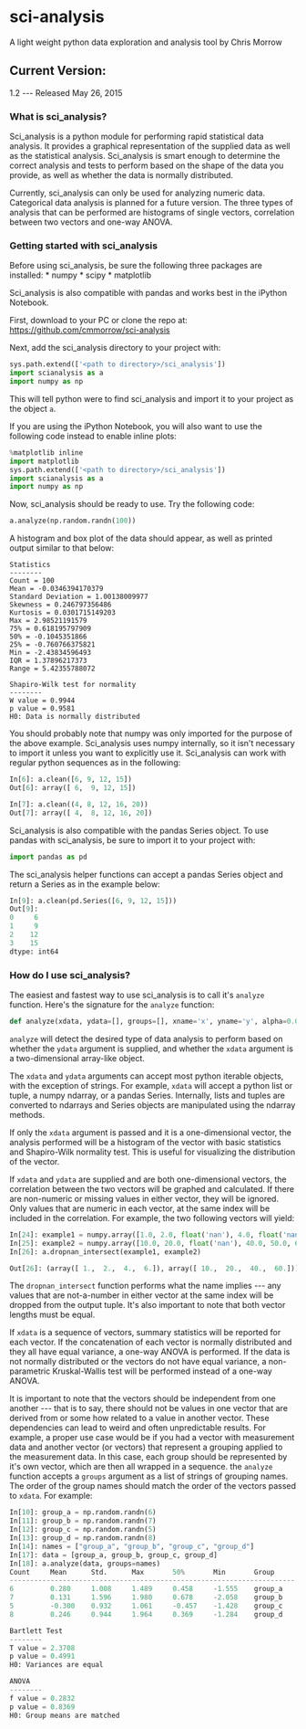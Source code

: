 # sci-analysis
A light weight python data exploration and analysis tool by Chris Morrow

## Current Version:
1.2 --- Released May 26, 2015

### What is sci_analysis?
Sci_analysis is a python module for performing rapid statistical data analysis. It provides a graphical representation of the supplied data as well as the statistical analysis. Sci_analysis is smart enough to determine the correct analysis and tests to perform based on the shape of the data you provide, as well as whether the data is normally distributed.

Currently, sci_analysis can only be used for analyzing numeric data. Categorical data analysis is planned for a future version. The three types of analysis that can be performed are histograms of single vectors, correlation between two vectors and one-way ANOVA.

### Getting started with sci_analysis
Before using sci_analysis, be sure the following three packages are installed:
	* numpy
	* scipy
	* matplotlib
	
Sci_analysis is also compatible with pandas and works best in the iPython Notebook.

First, download to your PC or clone the repo at: 
https://github.com/cmmorrow/sci-analysis

Next, add the sci_analysis directory to your project with:

```python
sys.path.extend(['<path to directory>/sci_analysis'])
import scianalysis as a
import numpy as np
```

This will tell python were to find sci_analysis and import it to your project as the object `a`. 

If you are using the iPython Notebook, you will also want to use the following code instead to enable inline plots:

```python
%matplotlib inline
import matplotlib
sys.path.extend(['<path to directory>/sci_analysis'])
import scianalysis as a
import numpy as np
```

Now, sci_analysis should be ready to use. Try the following code:

```python
a.analyze(np.random.randn(100))
```

A histogram and box plot of the data should appear, as well as printed output similar to that below:

```
Statistics
--------
Count = 100
Mean = -0.0346394170379
Standard Deviation = 1.00138009977
Skewness = 0.246797356486
Kurtosis = 0.0301715149203
Max = 2.98521191579
75% = 0.618195797909
50% = -0.1045351866
25% = -0.760766375821
Min = -2.43834596493
IQR = 1.37896217373
Range = 5.42355788072

Shapiro-Wilk test for normality
--------
W value = 0.9944
p value = 0.9581
H0: Data is normally distributed
```

You should probably note that numpy was only imported for the purpose of the above example. Sci_analysis uses numpy internally, so it isn't necessary to import it unless you want to explicitly use it. Sci_analysis can work with regular python sequences as in the following:

```python
In[6]: a.clean([6, 9, 12, 15])
Out[6]: array([ 6,  9, 12, 15])

In[7]: a.clean((4, 8, 12, 16, 20))
Out[7]: array([ 4,  8, 12, 16, 20])
```

Sci_analysis is also compatible with the pandas Series object. To use pandas with sci_analysis, be sure to import it to your project with:

```python
import pandas as pd
```

The sci_analysis helper functions can accept a pandas Series object and return a Series as in the example below:

```python
In[9]: a.clean(pd.Series([6, 9, 12, 15]))
Out[9]: 
0     6
1     9
2    12
3    15
dtype: int64
```

### How do I use sci_analysis?

The easiest and fastest way to use sci_analysis is to call it's `analyze` function. Here's the signature for the `analyze` function:

```python
def analyze(xdata, ydata=[], groups=[], xname='x', yname='y', alpha=0.05, categories='Categories'):
```

`analyze` will detect the desired type of data analysis to perform based on whether the `ydata` argument is supplied, and whether the `xdata` argument is a two-dimensional array-like object. 

The `xdata` and `ydata` arguments can accept most python iterable objects, with the exception of strings. For example, `xdata` will accept a python list or tuple, a numpy ndarray, or a pandas Series. Internally, lists and tuples are converted to ndarrays and Series objects are manipulated using the ndarray methods.

If only the `xdata` argument is passed and it is a one-dimensional vector, the analysis performed will be a histogram of the vector with basic statistics and Shapiro-Wilk normality test. This is useful for visualizing the distribution of the vector.

If `xdata` and `ydata` are supplied and are both one-dimensional vectors, the correlation between the two vectors will be graphed and calculated. If there are non-numeric or missing values in either vector, they will be ignored. Only values that are numeric in each vector, at the same index will be included in the correlation. For example, the two following vectors will yield:

```python
In[24]: example1 = numpy.array([1.0, 2.0, float('nan'), 4.0, float('nan'), 6.0])
In[25]: example2 = numpy.array([10.0, 20.0, float('nan'), 40.0, 50.0, 60.0])
In[26]: a.dropnan_intersect(example1, example2)

Out[26]: (array([ 1.,  2.,  4.,  6.]), array([ 10.,  20.,  40.,  60.]))
```

The `dropnan_intersect` function performs what the name implies --- any values that are not-a-number in either vector at the same index will be dropped from the output tuple. It's also important to note that both vector lengths must be equal.

If `xdata` is a sequence of vectors, summary statistics will be reported for each vector. If the concatenation of each vector is normally distributed and they all have equal variance, a one-way ANOVA is performed. If the data is not normally distributed or the vectors do not have equal variance, a non-parametric Kruskal-Wallis test will be performed instead of a one-way ANOVA.

It is important to note that the vectors should be independent from one another --- that is to say, there should not be values in one vector that are derived from or some how related to a value in another vector. These dependencies can lead to weird and often unpredictable results. For example, a proper use case would be if you had a vector with measurement data and another vector (or vectors) that represent a grouping applied to the measurement data. In this case, each group should be represented by it's own vector, which are then all wrapped in a sequence. the `analyze` function accepts a `groups` argument as a list of strings of grouping names. The order of the group names should match the order of the vectors passed to `xdata`. For example:

```python
In[10]: group_a = np.random.randn(6)
In[11]: group_b = np.random.randn(7)
In[12]: group_c = np.random.randn(5)
In[13]: group_d = np.random.randn(8)
In[14]: names = ["group_a", "group_b", "group_c", "group_d"]
In[17]: data = [group_a, group_b, group_c, group_d]
In[18]: a.analyze(data, groups=names)
Count     Mean      Std.      Max       50%       Min       Group
----------------------------------------------------------------------
6         0.280     1.008     1.489     0.458     -1.555    group_a   
7         0.131     1.596     1.980     0.678     -2.058    group_b   
5         -0.300    0.932     1.061     -0.457    -1.428    group_c   
8         0.246     0.944     1.964     0.369     -1.284    group_d   

Bartlett Test
--------
T value = 2.3708
p value = 0.4991
H0: Variances are equal

ANOVA
--------
f value = 0.2832
p value = 0.8369
H0: Group means are matched
```

